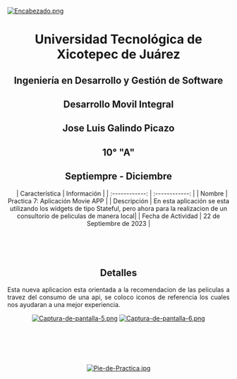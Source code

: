 
[![Encabezado.png](https://i.postimg.cc/PJKtvHNC/Encabezado.png)](https://postimg.cc/K3kXCdPb)

<div align="center">
  
# Universidad Tecnológica de Xicotepec de Juárez

## Ingeniería en Desarrollo y Gestión de Software

## Desarrollo Movil Integral

## Jose Luis Galindo Picazo
 
## 10° "A"

## Septiempre - Diciembre


&nbsp;
&nbsp;
|  Característica |  Información |
| :------------: | :------------: |
| Nombre  |  Practica 7: Aplicación Movie APP |
| Descripción  |  En esta aplicación se esta utilizando los widgets de tipo Stateful, pero ahora para la realizacion de un consultorio de peliculas de manera local|
|  Fecha de Actividad  |  22 de Septiembre de 2023  |

&nbsp;
&nbsp;

&nbsp;
&nbsp;

## Detalles
<p align="justify">
  Esta nueva aplicacion esta orientada a la recomendacion de las peliculas a travez del consumo de una api, se coloco iconos de referencia los cuales nos ayudaran a una mejor experiencia.
</p>

[![Captura-de-pantalla-5.png](https://i.postimg.cc/mkfCfqHB/Captura-de-pantalla-5.png)](https://postimg.cc/HczVb6zh)
[![Captura-de-pantalla-6.png](https://i.postimg.cc/cHYtmm5j/Captura-de-pantalla-6.png)](https://postimg.cc/7GHLPg4M)

<br>
<br>
<br>
<br>

[![Pie-de-Practica.jpg](https://i.postimg.cc/MKKZ2nrV/Pie-de-Practica.jpg)](https://postimg.cc/WtCc01V1)
